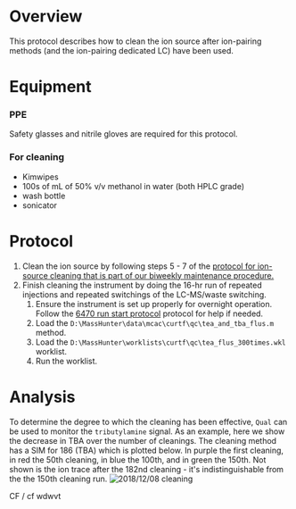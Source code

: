 # Overview

This protocol describes how to clean the ion source after ion-pairing methods (and the ion-pairing dedicated LC) have been used.  

# Equipment

### PPE
Safety glasses and nitrile gloves are required for this protocol.

### For cleaning

* Kimwipes
* 100s of mL of 50% v/v methanol in water (both HPLC grade)
* wash bottle
* sonicator

# Protocol
1. Clean the ion source by following steps 5 - 7 of the [protocol for ion-source cleaning that is part of our biweekly maintenance procedure.](biweekly_maintenance_and_QC.md)
2. Finish cleaning the instrument by doing the 16-hr run of repeated injections and repeated switchings of the LC-MS/waste switching.
	1. Ensure the instrument is set up properly for overnight operation.  Follow the [6470 run start protocol](../start_6470_lcms_run_protocol.md) protocol for help if needed.
	2. Load the `D:\MassHunter\data\mcac\curtf\qc\tea_and_tba_flus.m` method.
	3. Load the `D:\MassHunter\worklists\curtf\qc\tea_flus_300times.wkl` worklist. 
	4. Run the worklist.

# Analysis
To determine the degree to which the cleaning has been effective, `Qual` can be used to monitor the `tributylamine` signal. As an example, here we show the decrease in TBA over the number of cleanings. The cleaning method has a SIM for 186 (TBA) which is plotted below. In purple the first cleaning, in red the 50th cleaning, in blue the 100th, and in green the 150th. Not shown is the ion trace after the 182nd cleaning - it's indistinguishable from the the 150th cleaning run.
![2018/12/08 cleaning](protocols/instrument_maintenace_and_configuration/ion_pairing_cleaning/tba_signal.png)


CF / cf
wdwvt
